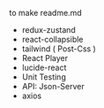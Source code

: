 to make readme.md

- redux-zustand
- react-collapsible
- tailwind ( Post-Css )
- React Player
- lucide-react
- Unit Testing
- API: Json-Server 
- axios
